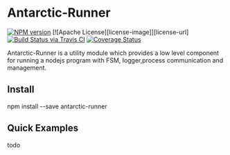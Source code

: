 # Antarctic-Runner

[![NPM version](https://img.shields.io/npm/v/antarctic-runner.svg)](https://www.npmjs.org/package/antarctic-runner)
[![Apache License][license-image]][license-url]
[![Build Status via Travis CI](https://travis-ci.org/chinajuanbob/runner.svg?branch=master)](https://travis-ci.org/chinajuanbob/runner)
[![Coverage Status](https://coveralls.io/repos/chinajuanbob/runner/badge.svg?branch=master)](https://coveralls.io/r/chinajuanbob/runner?branch=master)

Antarctic-Runner is a utility module which provides a low level component for running a nodejs program with FSM, logger,process communication and management.

## Install

npm install --save antarctic-runner

## Quick Examples

todo
